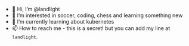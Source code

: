 - 👋 Hi, I’m @landlight
- 👀 I’m interested in soccer, coding, chess and learning something new
- 🌱 I’m currently learning about kubernetes
- 📫 How to reach me - this is a secret! but you can add my line at `landlight`.

<!---
landlight/landlight is a ✨ special ✨ repository because its `README.md` (this file) appears on your GitHub profile.
You can click the Preview link to take a look at your changes.
--->
